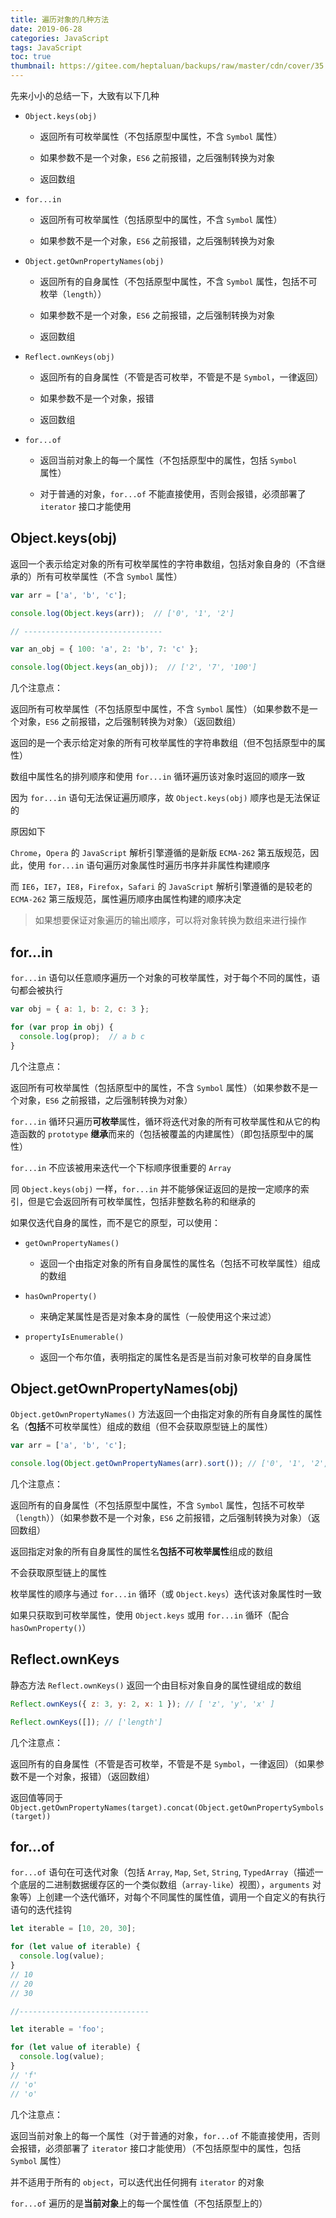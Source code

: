```yaml
---
title: 遍历对象的几种方法
date: 2019-06-28
categories: JavaScript
tags: JavaScript
toc: true
thumbnail: https://gitee.com/heptaluan/backups/raw/master/cdn/cover/35.jpg
---
```


先来小小的总结一下，大致有以下几种

<!--more-->


* `Object.keys(obj)`
  * 返回所有可枚举属性（不包括原型中属性，不含 `Symbol` 属性）

  * 如果参数不是一个对象，`ES6` 之前报错，之后强制转换为对象

  * 返回数组

* `for...in`

  * 返回所有可枚举属性（包括原型中的属性，不含 `Symbol` 属性）

  * 如果参数不是一个对象，`ES6` 之前报错，之后强制转换为对象


* `Object.getOwnPropertyNames(obj)`
  * 返回所有的自身属性（不包括原型中属性，不含 `Symbol` 属性，包括不可枚举（`length`））

  * 如果参数不是一个对象，`ES6` 之前报错，之后强制转换为对象

  * 返回数组


* `Reflect.ownKeys(obj)`
  * 返回所有的自身属性（不管是否可枚举，不管是不是 `Symbol`，一律返回）

  * 如果参数不是一个对象，报错

  * 返回数组


* `for...of`
  * 返回当前对象上的每一个属性（不包括原型中的属性，包括 `Symbol` 属性）

  * 对于普通的对象，`for...of` 不能直接使用，否则会报错，必须部署了 `iterator` 接口才能使用




## Object.keys(obj)

返回一个表示给定对象的所有可枚举属性的字符串数组，包括对象自身的（不含继承的）所有可枚举属性（不含 `Symbol` 属性）

```js
var arr = ['a', 'b', 'c'];

console.log(Object.keys(arr));  // ['0', '1', '2']

// -------------------------------

var an_obj = { 100: 'a', 2: 'b', 7: 'c' };

console.log(Object.keys(an_obj));  // ['2', '7', '100']
```

几个注意点：

返回所有可枚举属性（不包括原型中属性，不含 `Symbol` 属性）（如果参数不是一个对象，`ES6` 之前报错，之后强制转换为对象）（返回数组）

返回的是一个表示给定对象的所有可枚举属性的字符串数组（但不包括原型中的属性）

数组中属性名的排列顺序和使用 `for...in` 循环遍历该对象时返回的顺序一致

因为 `for...in` 语句无法保证遍历顺序，故 `Object.keys(obj)` 顺序也是无法保证的

原因如下

`Chrome`，`Opera` 的 `JavaScript` 解析引擎遵循的是新版 `ECMA-262` 第五版规范，因此，使用 `for...in` 语句遍历对象属性时遍历书序并非属性构建顺序

而 `IE6`，`IE7`，`IE8`，`Firefox`，`Safari` 的 `JavaScript` 解析引擎遵循的是较老的 `ECMA-262` 第三版规范，属性遍历顺序由属性构建的顺序决定

> 如果想要保证对象遍历的输出顺序，可以将对象转换为数组来进行操作


## for...in

`for...in` 语句以任意顺序遍历一个对象的可枚举属性，对于每个不同的属性，语句都会被执行

```js
var obj = { a: 1, b: 2, c: 3 };

for (var prop in obj) {
  console.log(prop);  // a b c
}
```

几个注意点：

返回所有可枚举属性（包括原型中的属性，不含 `Symbol` 属性）（如果参数不是一个对象，`ES6` 之前报错，之后强制转换为对象）

`for...in` 循环只遍历**可枚举**属性，循环将迭代对象的所有可枚举属性和从它的构造函数的 `prototype` **继承**而来的（包括被覆盖的内建属性）（即包括原型中的属性）

`for...in` 不应该被用来迭代一个下标顺序很重要的 `Array`

同 `Object.keys(obj)` 一样，`for...in` 并不能够保证返回的是按一定顺序的索引，但是它会返回所有可枚举属性，包括非整数名称的和继承的

如果仅迭代自身的属性，而不是它的原型，可以使用：

* `getOwnPropertyNames()`

  * 返回一个由指定对象的所有自身属性的属性名（包括不可枚举属性）组成的数组

* `hasOwnProperty()`

  * 来确定某属性是否是对象本身的属性（一般使用这个来过滤）

* `propertyIsEnumerable()`

  * 返回一个布尔值，表明指定的属性名是否是当前对象可枚举的自身属性



## Object.getOwnPropertyNames(obj)

`Object.getOwnPropertyNames()` 方法返回一个由指定对象的所有自身属性的属性名（**包括**不可枚举属性）组成的数组（但不会获取原型链上的属性）
```js
var arr = ['a', 'b', 'c'];

console.log(Object.getOwnPropertyNames(arr).sort()); // ['0', '1', '2', 'length']
```

几个注意点：

返回所有的自身属性（不包括原型中属性，不含 `Symbol` 属性，包括不可枚举（`length`））（如果参数不是一个对象，`ES6` 之前报错，之后强制转换为对象）（返回数组）

返回指定对象的所有自身属性的属性名**包括不可枚举属性**组成的数组

不会获取原型链上的属性

枚举属性的顺序与通过 `for...in` 循环（或 `Object.keys`）迭代该对象属性时一致

如果只获取到可枚举属性，使用 `Object.keys` 或用 `for...in` 循环（配合 `hasOwnProperty()`）




## Reflect.ownKeys

静态方法 `Reflect.ownKeys()` 返回一个由目标对象自身的属性键组成的数组

```js
Reflect.ownKeys({ z: 3, y: 2, x: 1 }); // [ 'z', 'y', 'x' ]

Reflect.ownKeys([]); // ['length']
```

几个注意点：

返回所有的自身属性（不管是否可枚举，不管是不是 `Symbol`，一律返回）（如果参数不是一个对象，报错）（返回数组）

返回值等同于 `Object.getOwnPropertyNames(target).concat(Object.getOwnPropertySymbols(target))`


## for...of

`for...of` 语句在可迭代对象（包括 `Array`, `Map`, `Set`, `String`, `TypedArray`（描述一个底层的二进制数据缓存区的一个类似数组（`array-like`）视图），`arguments` 对象等）上创建一个迭代循环，对每个不同属性的属性值，调用一个自定义的有执行语句的迭代挂钩

```js
let iterable = [10, 20, 30];

for (let value of iterable) {
  console.log(value);
}
// 10
// 20
// 30

//-----------------------------

let iterable = 'foo';

for (let value of iterable) {
  console.log(value);
}
// 'f'
// 'o'
// 'o'
```

几个注意点：

返回当前对象上的每一个属性（对于普通的对象，`for...of` 不能直接使用，否则会报错，必须部署了 `iterator` 接口才能使用）（不包括原型中的属性，包括 `Symbol` 属性）

并不适用于所有的 `object`，可以迭代出任何拥有 `iterator` 的对象

`for...of` 遍历的是**当前对象**上的每一个属性值（不包括原型上的）






